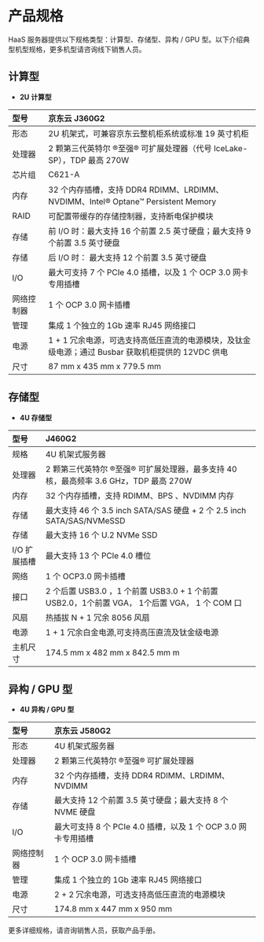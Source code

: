 # 产品规格
HaaS 服务器提供以下规格类型：计算型、存储型、异构 / GPU 型。以下介绍典型机型规格，更多机型请咨询线下销售人员。

## 计算型

- **2U 计算型**

| 型号      | 京东云 J360G2 |    
| :---------| :--------------|
| 形态      | 2U 机架式，可兼容京东云整机柜系统或标准 19 英寸机柜|
| 处理器    | 2 颗第三代英特尔 ®至强® 可扩展处理器（代号 IceLake-SP），TDP 最高 270W | 
| 芯片组    | C621-A | 
| 内存      |32 个内存插槽，支持 DDR4 RDIMM、LRDIMM、NVDIMM、Intel® Optane™ Persistent Memory | 
| RAID     |  可配置带缓存的存储控制器，支持断电保护模块 |
| 存储     | 前 I/O 时：最大支持 16 个前置 2.5 英寸硬盘；最大支持 9 个前置 3.5 英寸硬盘|
| 存储     | 后 I/O 时： 最大支持 12 个前置 3.5 英寸硬盘                          |
| I/O       | 最大可支持 7 个 PCIe 4.0 插槽，以及 1 个 OCP 3.0 网卡专用插槽|
| 网络控制器 | 1 个 OCP 3.0 网卡插槽|  
| 管理      | 集成 1 个独立的 1Gb 速率 RJ45 网络接口|
| 电源      | 1 + 1 冗余电源，可选支持高低压直流的电源模块，及钛金级电源；通过 Busbar 获取机柜提供的 12VDC 供电||
| 尺寸      | 87 mm x 435 mm x 779.5 mm|


## 存储型

- **4U 存储型**

| 型号 |J460G2 |
| :---------| :--------------|
| 规格 | 4U 机架式服务器|
| 处理器 | 2 颗第三代英特尔 ®至强® 可扩展处理器，最多支持 40 核，最高频率 3.6 GHz，TDP 最高 270W |
| 内存   | 32 个内存插槽，支持 RDIMM、BPS 、NVDIMM 内存|
| 存储   | 最大支持 46 个 3.5 inch SATA/SAS 硬盘 + 2 个 2.5 inch SATA/SAS/NVMeSSD|
| 存储  |最大支持 16 个 U.2 NVMe SSD|
| I/O 扩展插槽 | 最大支持 13 个 PCle 4.0 槽位 |
| 网络 | 1 个 OCP3.0 网卡插槽|
| 接口 | 2 个后置 USB3.0 ，1 个前置 USB3.0 + 1 个前置 USB2.0，1个前置 VGA， 1个后置 VGA， 1 个 COM 口    |
| 风扇 | 热插拔 N + 1 冗余 8056 风扇|
| 电源 | 1 + 1 冗余白金电源,可支持高压直流及钛金级电源|
| 主机尺寸 | 174.5 mm x 482 mm x 842.5 mm m|

## 异构 / GPU 型

- **4U 异构 / GPU 型**

| 型号      | 京东云 J580G2 |    
| :---------| :--------------|
| 形态      | 4U 机架式服务器|
| 处理器    | 2 颗第三代英特尔 ®至强® 可扩展处理器  | 
| 内存      |32 个内存插槽，支持 DDR4 RDIMM、LRDIMM、NVDIMM| 
| 存储     | 最大支持 12 个前置 3.5 英寸硬盘；最大支持 8 个 NVME 硬盘            |
| I/O       | 最大可支持 8 个 PCIe 4.0 插槽，以及 1 个 OCP 3.0 网卡专用插槽|
| 网络控制器 | 1 个 OCP 3.0 网卡插槽|  
| 管理      | 集成 1 个独立的 1Gb 速率 RJ45 网络接口|
| 电源      | 2 + 2 冗余电源，可选支持高低压直流的电源模块 |
| 尺寸      | 174.8 mm x 447 mm x 950 mm|

更多详细规格，请咨询销售人员，获取产品手册。

